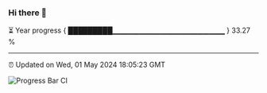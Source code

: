 ### Hi there 👋

⏳ Year progress { █████████▁▁▁▁▁▁▁▁▁▁▁▁▁▁▁▁▁▁▁▁▁ } 33.27 %

---

⏰ Updated on Wed, 01 May 2024 18:05:23 GMT

![Progress Bar CI](https://github.com/liununu/liununu/workflows/Progress%20Bar%20CI/badge.svg)
